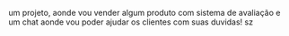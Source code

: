 um projeto, aonde vou vender algum produto 
com sistema de avaliação e um chat aonde vou poder ajudar os clientes com suas duvidas! sz